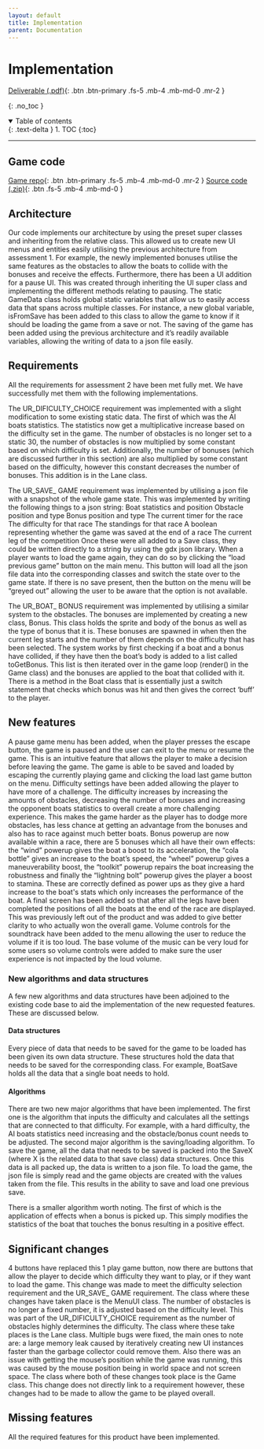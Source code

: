 ```yaml
---
layout: default
title: Implementation
parent: Documentation
---
```

# Implementation

[Deliverable (.pdf)](/assets/deliverables/Impl1.pdf){: .btn .btn-primary .fs-5 .mb-4 .mb-md-0 .mr-2 }

{: .no_toc }

<details open markdown="block">
  <summary>
    Table of contents
  </summary>
  {: .text-delta }
1. TOC
{:toc}
</details>

---

## Game code

[Game repo](https://github.com/hardgforgifs/game){: .btn .btn-primary .fs-5 .mb-4 .mb-md-0 .mr-2 } [Source code (.zip)](https://github.com/hardgforgifs/game/archive/1.0.3.zip){: .btn .fs-5 .mb-4 .mb-md-0 }

## Architecture
Our code implements our architecture by using the preset super classes and inheriting from the relative class. This allowed us to create new UI menus and entities easily utilising the previous architecture from assessment 1. For example, the newly implemented bonuses utilise the same features as the obstacles to allow the boats to collide with the bonuses and receive the effects. 
Furthermore, there has been a UI addition for a pause UI. This was created through inheriting the UI super class and implementing the different methods relating to pausing. The static GameData class holds global static variables that allow us to easily access data that spans across multiple classes. For instance, a new global variable, isFromSave has been added to this class to allow the game to know if it should be loading the game from a save or not.
The saving of the game has been added using the previous architecture and it’s readily available variables, allowing the writing of data to a json file easily.

## Requirements
All the requirements for assessment 2 have been met fully met. We have successfully met them with the following implementations.

The UR_DIFICULTY_CHOICE requirement was implemented with a slight modification to some existing static data. The first of which was the AI boats statistics. The statistics now get a multiplicative increase based on the difficulty set in the game. The number of obstacles is no longer set to a static 30, the number of obstacles is now multiplied by some constant based on which difficulty is set. Additionally, the number of bonuses (which are discussed further in this section) are also multiplied by some constant based on the difficulty, however this constant decreases the number of bonuses. This addition is in the Lane class.

The UR_SAVE_ GAME requirement was implemented by utilising a json file with a snapshot of the whole game state. This was implemented by writing the following things to a json string:
Boat statistics and position
Obstacle position and type
Bonus position and type
The current timer for the race
The difficulty for that race
The standings for that race
A boolean representing whether the game was saved at the end of a race
The current leg of the competition
Once these were all added to a Save class, they could be written directly to a string by using the gdx json library. When a player wants to load the game again, they can do so by clicking the “load previous game” button on the main menu. This button will load all the json file data into the corresponding classes and switch the state over to the game state. If there is no save present, then the button on the menu will be “greyed out” allowing the user to be aware that the option is not available.



The UR_BOAT_ BONUS requirement was implemented by utilising a similar system to the obstacles. 
The bonuses are implemented by creating a new class, Bonus. This class holds the sprite and body of the bonus as well as the type of bonus that it is. These bonuses are spawned in when then the current leg starts and the number of them depends on the difficulty that has been selected. The system works by first checking if a boat and a bonus have collided, if they have then the boat’s body is added to a list called toGetBonus. This list is then iterated over in the game loop (render() in the Game class) and the bonuses are applied to the boat that collided with it. There is a method in the Boat class that is essentially just a switch statement that checks which bonus was hit and then gives the correct ‘buff’ to the player.


## New features
A pause game menu has been added, when the player presses the escape button, the game is paused and the user can exit to the menu or resume the game. This is an intuitive feature that allows the player to make a decision before leaving the game.
The game is able to be saved and loaded by escaping the currently playing game and clicking the load last game button on the menu.
Difficulty settings have been added allowing the player to have more of a challenge. The difficulty increases by increasing the amounts of obstacles, decreasing the number of bonuses and increasing the opponent boats statistics to overall create a more challenging experience. This makes the game harder as the player has to dodge more obstacles, has less chance at getting an advantage from the bonuses and also has to race against much better boats.
Bonus powerup are now available within a race, there are 5 bonuses which all have their own effects: the “wind” powerup gives the boat a boost to its acceleration, the “cola bottle” gives an increase to the boat’s speed, the “wheel” powerup gives a maneuverability boost, the “toolkit” powerup repairs the boat increasing the robustness and finally the “lightning bolt” powerup gives the player a boost to stamina. These are correctly defined as power ups as they give a hard increase to the boat's stats which only increases the performance of the boat.
A final screen has been added so that after all the legs have been completed the positions of all the boats at the end of the race are displayed. This was previously left out of the product and was added to give better clarity to who actually won the overall game.
Volume controls for the soundtrack have been added to the menu allowing the user to reduce the volume if it is too loud. The base volume of the music can be very loud for some users so volume controls were added to make sure the user experience is not impacted by the loud volume.
	
### New algorithms and data structures
A few new algorithms and data structures have been adjoined to the existing code base to aid the implementation of the new requested features. These are discussed below.

#### Data structures
Every piece of data that needs to be saved for the game to be loaded has been given its own data structure. These structures hold the data that needs to be saved for the corresponding class. For example, BoatSave holds all the data that a single boat needs to hold.

#### Algorithms
There are two new major algorithms that have been implemented. The first one is the algorithm that inputs the difficulty and calculates all the settings that are connected to that difficulty. For example, with a hard difficulty, the AI boats statistics need increasing and the obstacle/bonus count needs to be adjusted.
The second major algorithm is the saving/loading algorithm. To save the game, all the data that needs to be saved is packed into the SaveX (where X is the related data to that save class) data structures. Once this data is all packed up, the data is written to a json file. To load the game, the json file is simply read and the game objects are created with the values taken from the file. This results in the ability to save and load one previous save.

There is a smaller algorithm worth noting. The first of which is the application of effects when a bonus is picked up. This simply modifies the statistics of the boat that touches the bonus resulting in a positive effect.
	
## Significant changes
4 buttons have replaced this 1 play game button, now there are buttons that allow the player to decide which difficulty they want to play, or if they want to load the game. This change was made to meet the difficulty selection requirement and the UR_SAVE_ GAME requirement. The class where these changes have taken place is the MenuUI class.
The number of obstacles is no longer a fixed number, it is adjusted based on the difficulty level. This was part of the UR_DIFICULTY_CHOICE requirement as the number of obstacles highly determines the difficulty. The class where these take places is the Lane class.
Multiple bugs were fixed, the main ones to note are: a large memory leak caused by iteratively creating new UI instances faster than the garbage collector could remove them. Also there was an issue with getting the mouse’s position while the game was running, this was caused by the mouse position being in world space and not screen space. The class where both of these changes took place is the Game class. This change does not directly link to a requirement however, these changes had to be made to allow the game to be played overall.

## Missing features
All the required features for this product have been implemented.
